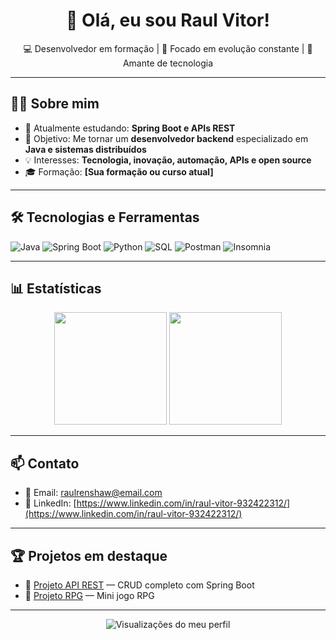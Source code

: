 <h1 align="center">👋 Olá, eu sou Raul Vitor!</h1>

<p align="center">
  💻 Desenvolvedor em formação | 🎯 Focado em evolução constante | 🚀 Amante de tecnologia
</p>

---

## 🧑‍💻 Sobre mim

- 🌱 Atualmente estudando: **Spring Boot e APIs REST**
- 🎯 Objetivo: Me tornar um **desenvolvedor backend** especializado em **Java e sistemas distribuídos**
- 💡 Interesses: **Tecnologia, inovação, automação, APIs e open source**
- 🎓 Formação: **[Sua formação ou curso atual]**

---

## 🛠️ Tecnologias e Ferramentas

![Java](https://img.shields.io/badge/Java-ED8B00?style=for-the-badge&logo=openjdk&logoColor=white)
![Spring Boot](https://img.shields.io/badge/Spring%20Boot-6DB33F?style=for-the-badge&logo=spring-boot&logoColor=white)
![Python](https://img.shields.io/badge/Python-3776AB?style=for-the-badge&logo=python&logoColor=white)
![SQL](https://img.shields.io/badge/SQL-4479A1?style=for-the-badge&logo=postgresql&logoColor=white)
![Postman](https://img.shields.io/badge/Postman-FF6C37?style=for-the-badge&logo=postman&logoColor=white)
![Insomnia](https://img.shields.io/badge/Insomnia-4000BF?style=for-the-badge&logo=insomnia&logoColor=white)

---

## 📊 Estatísticas

<div align="center">
  <img height="180em" src="https://github-readme-stats.vercel.app/api?username=RaulRenshaw&show_icons=true&theme=radical" />
  <img height="180em" src="https://github-readme-stats.vercel.app/api/top-langs/?username=RaulRenshaw&layout=compact&theme=radical"/>
</div>

---

## 📫 Contato

- 📧 Email: [raulrenshaw@email.com](mailto:raulrenshaw@email.com)
- 💼 LinkedIn: [https://www.linkedin.com/in/raul-vitor-932422312/](https://www.linkedin.com/in/raul-vitor-932422312/)

---

## 🏆 Projetos em destaque

- 🔗 [Projeto API REST](https://github.com/RaulRenshaw/CountryCRUD) — CRUD completo com Spring Boot
- 🔗 [Projeto RPG](https://github.com/RaulRenshaw/RPG) — Mini jogo RPG

---

<p align="center">
  <img src="https://komarev.com/ghpvc/?username=RaulRenshaw&color=800080&label=Perfil%20Visualizado&style=for-the-badge" alt="Visualizações do meu perfil"/>
</p>
